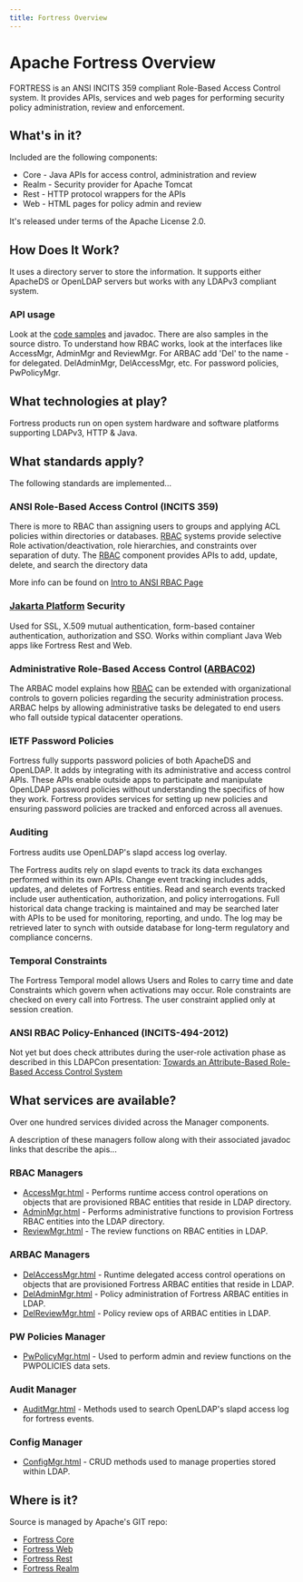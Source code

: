 ```yaml
---
title: Fortress Overview
---
```


# Apache Fortress Overview

FORTRESS is an ANSI INCITS 359 compliant Role-Based Access Control system. It provides APIs, services and web pages for performing security policy administration, review and enforcement.  

## What's in it?  

Included are the following components:
* Core  - Java APIs for access control, administration and review
* Realm - Security provider for Apache Tomcat
* Rest  - HTTP protocol wrappers for the APIs
* Web   - HTML pages for policy admin and review

It's released under terms of the Apache License 2.0. 

## How Does It Work?

It uses a directory server to store the information.  It supports either ApacheDS or OpenLDAP servers but works with any LDAPv3 compliant system.

### API usage
Look at the [code samples](user-guide/4-fortress-code-samples.html) and javadoc. There are also samples in the source distro. To understand how RBAC works, look at the interfaces like AccessMgr, AdminMgr and ReviewMgr.  For ARBAC add 'Del' to the name - for delegated.  DelAdminMgr, DelAccessMgr, etc.  For password policies, PwPolicyMgr.

## What technologies at play?

Fortress products run on open system hardware and software platforms supporting LDAPv3, HTTP & Java.  

## What standards apply?

The following standards are implemented...

### ANSI Role-Based Access Control (INCITS 359) 

There is more to RBAC than assigning users to groups and applying ACL policies within directories or databases.  [RBAC](https://csrc.nist.gov/groups/SNS/rbac/documents/draft-rbac-implementation-std-v01.pdf) systems provide selective Role activation/deactivation, role hierarchies, and constraints over separation of duty.  The [RBAC](https://csrc.nist.gov/groups/SNS/rbac/documents/draft-rbac-implementation-std-v01.pdf) component provides APIs to add, update, delete, and search the directory data

More info can be found on [Intro to ANSI RBAC Page](user-guide/1-intro-rbac.html)

### [Jakarta Platform](https://jakarta.ee/specifications/security/) Security

Used for SSL, X.509 mutual authentication, form-based container authentication, authorization and SSO.  Works within compliant Java Web apps like Fortress Rest and Web.  

### Administrative Role-Based Access Control ([ARBAC02](https://profsandhu.com/journals/tissec/p113-oh.pdf))

The ARBAC model explains how [RBAC](https://csrc.nist.gov/groups/SNS/rbac/documents/draft-rbac-implementation-std-v01.pdf) can be extended with organizational controls to govern policies regarding the security administration process. ARBAC helps by allowing administrative tasks be delegated to end users who fall outside typical datacenter operations. 

### IETF Password Policies

Fortress fully supports password policies of both ApacheDS and OpenLDAP.  It adds by integrating with its administrative and access control APIs.  These APIs enable outside apps to participate and manipulate OpenLDAP password policies without understanding the specifics of how they work. Fortress provides services for setting up new policies and ensuring password policies are tracked and enforced across all avenues.

### Auditing

Fortress audits use OpenLDAP's slapd access log overlay.

The Fortress audits rely on slapd events to track its data exchanges performed within its own APIs.  Change event tracking includes adds, updates, and deletes of Fortress entities.  Read and search events tracked include user authentication, authorization, and policy interrogations.  Full historical data change tracking is maintained and may be searched later with APIs to be used for monitoring, reporting, and undo. The log may be retrieved later to synch with outside database for long-term regulatory and compliance concerns.  

### Temporal Constraints 

The Fortress Temporal model allows Users and Roles to carry time and date Constraints which govern when activations may occur. Role constraints are checked on every call into Fortress.  The user constraint applied only at session creation.

### ANSI RBAC Policy-Enhanced (INCITS-494-2012)

Not yet but does check attributes during the user-role activation phase as described in this LDAPCon presentation: [Towards an Attribute-Based Role-Based Access Control System](https://ldapcon.org/2019/wp-content/events/PGRNSN.htm)

## What services are available?

Over one hundred services divided across the Manager components.

A description of these managers follow along with their associated javadoc links that describe the apis...

### RBAC Managers

* [AccessMgr.html](https://directory.apache.org/fortress/gen-docs/latest/apidocs/org/apache/directory/fortress/core/AccessMgr.html) - Performs runtime access control operations on objects that are provisioned RBAC entities that reside in LDAP directory.
* [AdminMgr.html](https://directory.apache.org/fortress/gen-docs/latest/apidocs/org/apache/directory/fortress/core/AdminMgr.html) - Performs administrative functions to provision Fortress RBAC entities into the LDAP directory.
* [ReviewMgr.html](https://directory.apache.org/fortress/gen-docs/latest/apidocs/org/apache/directory/fortress/core/ReviewMgr.html) - The review functions on RBAC entities in LDAP.

### ARBAC Managers

* [DelAccessMgr.html](https://directory.apache.org/fortress/gen-docs/latest/apidocs/org/apache/directory/fortress/core/DelAccessMgr.html) - Runtime delegated access control operations on objects that are provisioned Fortress ARBAC entities that reside in LDAP.
* [DelAdminMgr.html](https://directory.apache.org/fortress/gen-docs/latest/apidocs/org/apache/directory/fortress/core/DelAdminMgr.html) - Policy administration of Fortress ARBAC entities in LDAP.
* [DelReviewMgr.html](https://directory.apache.org/fortress/gen-docs/latest/apidocs/org/apache/directory/fortress/core/DelReviewMgr.html) - Policy review ops of ARBAC entities in LDAP.

### PW Policies Manager

* [PwPolicyMgr.html](https://directory.apache.org/fortress/gen-docs/latest/apidocs/org/apache/directory/fortress/core/PwPolicyMgr.html) - Used to perform admin and review functions on the PWPOLICIES data sets.

### Audit Manager

* [AuditMgr.html](https://directory.apache.org/fortress/gen-docs/latest/apidocs/org/apache/directory/fortress/core/AuditMgr.html) - Methods used to search OpenLDAP's slapd access log for fortress events.

### Config Manager

* [ConfigMgr.html](https://directory.apache.org/fortress/gen-docs/latest/apidocs/org/apache/directory/fortress/core/ConfigMgr.html) - CRUD methods used to manage properties stored within LDAP.

## Where is it?

Source is managed by Apache's GIT repo:

* [Fortress Core](https://gitbox.apache.org/repos/asf/directory-fortress-core.git)
* [Fortress Web](https://gitbox.apache.org/repos/asf/directory-fortress-commander.git)
* [Fortress Rest](https://gitbox.apache.org/repos/asf/directory-fortress-enmasse.git)
* [Fortress Realm](https://gitbox.apache.org/repos/asf/directory-fortress-realm.git)
